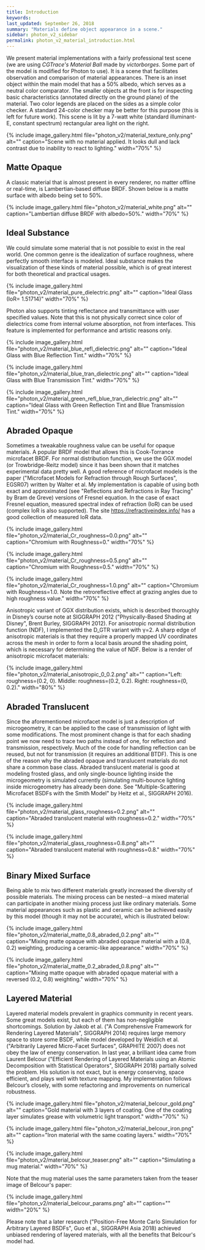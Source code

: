 ```yaml
---
title: Introduction
keywords: 
last_updated: September 26, 2018
summary: "Materials define object appearance in a scene."
sidebar: photon_v2_sidebar
permalink: photon_v2_material_introduction.html
---
```


We present material implementations with a fairly professional test scene (we are using *CGTrace's Material Ball* made by *victorborges*. Some part of the model is modified for Photon to use). It is a scene that facilitates observation and comparison of material appearances. There is an inset object within the main model that has a 50% albedo, which serves as a neutral color comparator. The smaller objects at the front is for inspecting basic characteristics (annotated directly on the ground plane) of the material. Two color legends are placed on the sides as a simple color checker. A standard 24-color checker may be better for this purpose (this is left for future work). This scene is lit by a 7-watt white (standard illuminant-E, constant spectrum) rectangular area light on the right.

{% include image_gallery.html file="photon_v2/material_texture_only.png" alt="" caption="Scene with no material applied. It looks dull and lack contrast due to inability to react to lighting." width="70%" %}

## Matte Opaque

A classic material that is almost present in every renderer, no matter offline or real-time, is Lambertian-based diffuse BRDF. Shown below is a matte surface with albedo being set to 50%.

{% include image_gallery.html file="photon_v2/material_white.png" alt="" caption="Lambertian diffuse BRDF with albedo=50%." width="70%" %}

## Ideal Substance

We could simulate some material that is not possible to exist in the real world. One common genre is the idealization of surface roughness, where perfectly smooth interface is modeled. Ideal substance makes the visualization of these kinds of material possible, which is of great interest for both theoretical and practical usages.

{% include image_gallery.html file="photon_v2/material_pure_dielectric.png" alt="" caption="Ideal Glass (IoR= 1.51714)" width="70%" %}

Photon also supports tinting reflectance and transmittance with user specified values. Note that this is not physically correct since color of dielectrics come from internal volume absorption, not from interfaces. This feature is implemented for performance and artistic reasons only.

{% include image_gallery.html file="photon_v2/material_blue_refl_dielectric.png" alt="" caption="Ideal Glass with Blue Reflection Tint." width="70%" %}

{% include image_gallery.html file="photon_v2/material_blue_tran_dielectric.png" alt="" caption="Ideal Glass with Blue Transmission Tint." width="70%" %}

{% include image_gallery.html file="photon_v2/material_green_refl_blue_tran_dielectric.png" alt="" caption="Ideal Glass with Green Reflection Tint and Blue Transmission Tint." width="70%" %}

## Abraded Opaque

Sometimes a tweakable roughness value can be useful for opaque materials. A popular BRDF model that allows this is Cook-Torrance microfacet BRDF. For normal distribution function, we use the GGX model (or Trowbridge-Reitz model) since it has been shown that it matches experimental data pretty well. A good reference of microfacet models is the paper ("Microfacet Models for Refraction through Rough Surfaces", EGSR07) written by Walter et al. My implementation is capable of using both exact and approximated (see "Reflections and Refractions in Ray Tracing" by Bram de Greve) versions of Fresnel equation. In the case of exact Fresnel equation, measured spectral index of refraction (IoR) can be used (complex IoR is also supported). The site https://refractiveindex.info/ has a good collection of measured IoR data.

{% include image_gallery.html file="photon_v2/material_Cr_roughness=0.0.png" alt="" caption="Chromium with Roughness=0." width="70%" %}

{% include image_gallery.html file="photon_v2/material_Cr_roughness=0.5.png" alt="" caption="Chromium with Roughness=0.5." width="70%" %}

{% include image_gallery.html file="photon_v2/material_Cr_roughness=1.0.png" alt="" caption="Chromium with Roughness=1.0. Note the retroreflective effect at grazing angles due to high roughness value." width="70%" %}

Anisotropic variant of GGX distribution exists, which is described thoroughly in Disney’s course note at SIGGRAPH 2012 ("Physically-Based Shading at Disney", Brent Burley, SIGGRAPH 2012). For anisotropic normal distribution function (NDF), I implemented the D_GTR variant with γ=2. A sharp edge of anisotropic materials is that they require a properly mapped UV coordinates across the mesh in order to form a local basis around the shading point, which is necessary for determining the value of NDF. Below is a render of anisotropic microfacet materials:

{% include image_gallery.html file="photon_v2/material_anisotropic_0_0.2.png" alt="" caption="Left: roughness=(0.2, 0). Middle: roughness=(0.2, 0.2). Right: roughness=(0, 0.2)." width="80%" %}

## Abraded Translucent

Since the aforementioned microfacet model is just a description of microgeometry, it can be applied to the case of transmission of light with some modifications. The most prominent change is that for each shading point we now need to trace two paths instead of one, for reflection and transmission, respectively. Much of the code for handling reflection can be reused, but not for transmission (it requires an additional BTDF). This is one of the reason why the abraded opaque and translucent materials do not share a common base class. Abraded translucent material is good at modeling frosted glass, and only single-bounce lighting inside the microgeometry is simulated currently (simulating multi-bounce lighting inside microgeometry has already been done. See "Multiple-Scattering Microfacet BSDFs with the Smith Model" by Heitz et al., SIGGRAPH 2016).

{% include image_gallery.html file="photon_v2/material_glass_roughness=0.2.png" alt="" caption="Abraded translucent material with roughness=0.2." width="70%" %}

{% include image_gallery.html file="photon_v2/material_glass_roughness=0.8.png" alt="" caption="Abraded translucent material with roughness=0.8." width="70%" %}

## Binary Mixed Surface

Being able to mix two different materials greatly increased the diversity of possible materials. The mixing process can be nested--a mixed material can participate in another mixing process just like ordinary materials. Some material appearances such as plastic and ceramic can be achieved easily by this model (though it may not be accurate), which is illustrated below:

{% include image_gallery.html file="photon_v2/material_matte_0.8_abraded_0.2.png" alt="" caption="Mixing matte opaque with abraded opaque material with a (0.8, 0.2) weighting, producing a ceramic-like appearance." width="70%" %}

{% include image_gallery.html file="photon_v2/material_matte_0.2_abraded_0.8.png" alt="" caption="Mixing matte opaque with abraded opaque material with a reversed (0.2, 0.8) weighting." width="70%" %}

## Layered Material

Layered material models prevalent in graphics community in recent years. Some great models exist, but each of them has non-negligible shortcomings. Solution by Jakob et al. ("A Comprehensive Framework for Rendering Layered Materials", SIGGRAPH 2014) requires large memory space to store some BSDF, while model developed by Weidlich et al. ("Arbitrarily Layered Micro-Facet Surfaces", GRAPHITE 2007) does not obey the law of energy conservation. In last year, a brilliant idea came from Laurent Belcour ("Efficient Rendering of Layered Materials using an Atomic Decomposition with Statistical Operators", SIGGRAPH 2018) partially solved the problem. His solution is not exact, but is energy conserving, space efficient, and plays well with texture mapping. My implementation follows Belcour’s closely, with some refactoring and improvements on numerical robustness.

{% include image_gallery.html file="photon_v2/material_belcour_gold.png" alt="" caption="Gold material with 3 layers of coating. One of the coating layer simulates grease with volumetric light transport." width="70%" %}

{% include image_gallery.html file="photon_v2/material_belcour_iron.png" alt="" caption="Iron material with the same coating layers." width="70%" %}

{% include image_gallery.html file="photon_v2/material_belcour_teaser.png" alt="" caption="Simulating a mug material." width="70%" %}

Note that the mug material uses the same parameters taken from the teaser image of Belcour's paper:

{% include image_gallery.html file="photon_v2/material_belcour_params.png" alt="" caption="" width="20%" %}

Please note that a later research ("Position-Free Monte Carlo Simulation for Arbitrary Layered BSDFs", Guo et al., SIGGRAPH Asia 2018) achieved unbiased rendering of layered materials, with all the benefits that Belcour's model had.
